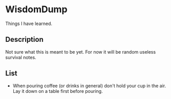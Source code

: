 # WisdomDump
Things I have learned.

## Description
Not sure what this is meant to be yet. For now it will be random useless survival notes.

## List

* When pouring coffee (or drinks in general) don't hold your cup in the air. Lay it down on a table first before pouring.
